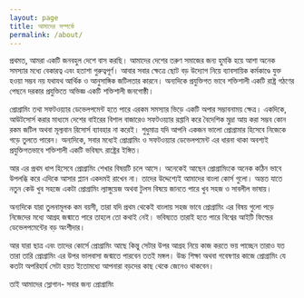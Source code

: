 ```yaml
---
layout: page
title: আমাদের সম্পর্কে
permalink: /about/
---
```


প্রথমত, আমরা একটি জনবহুল দেশে বাস করছি। আমাদের দেশের তরুণ সমাজের জন্য হুমকি হয়ে আশা অনেক সমস্যার মধ্যে বেকারত্ব এবং হতাশা গুরুত্বপূর্ণ। আবার সবার ক্ষেত্রে ছোট বড় উদ্যোগ নিয়ে ব্যাবসায়িক কর্মকাণ্ডে যুক্ত হওয়া সম্ভব নয় যথাযথ আর্থিক ও আনুসাঙ্গিক জটিলতার কারনে। অন্যদিকে প্রযুক্তিগত ভাবে শক্তিশালী একটি রাষ্ট্র গঠণের পেছনে দরকার প্রযুক্তিতে অভিজ্ঞ একটি শক্তিশালী জনগোষ্ঠী।

প্রোগ্রামিং তথা সফটওয়্যার ডেভেলপমেন্ট হতে পারে এরকম সমস্যার ভিড়ে একটি অপার সম্ভাবনাময় ক্ষেত্র। একদিকে, আউটসোর্স করার মাধ্যমে দেশের বাইরের বিশাল বাজারেও সফটওয়্যার রপ্তানি করে বৈদেশিক মুদ্রা আয় করা সম্ভব কোন রকম জটিল অথবা মূল্যবান রিসোর্স ব্যাবহার না করেই। শুধুমাত্র যদি আপনি একজন ভালো প্রোগ্রামার হিসেবে নিজেকে গড়ে তুলতে পারেন। অন্যদিকে, সবার মধ্যেই প্রোগ্রামিং ও সফটওয়্যার ডেভেলপমেন্ট এর ধারনা থাকা অবশ্যই প্রযুক্তিগতভাবে শক্তিশালী একটি ভবিষ্যৎ রাষ্ট্রের ইঙ্গিত।

আর এর প্রথম ধাপ হিসেবে প্রোগ্রামিং শেখার বিষয়টি চলে আসে। অনেকেই আছেন প্রোগ্রামিংকে অনেক কঠিন ভাবে উপলব্ধি করে এদিকে আসার প্ল্যান একদমই রাখেন না। তাদের উদ্দেশ্যেই আমাদের বাংলা কোর্স গুলো। অন্তত যাতে নতুন কেউ খুব সহজে একটা প্রোগ্রামিং ল্যাঙ্গুয়েজ অথবা টুলস বিষয়ে জানতে পারে খুব সহজ ও সাবলীল ভাষায়।

অন্যদিকে যারা তুলনামূলক কম বয়সী, তারা যদি প্রথম থেকেই বাংলায় সহজ ভাবে প্রোগ্রামিং এর বিষয় গুলো পড়ে নিজেদের মধ্যে আগ্রহ জন্মাতে পারে তাহলে তো কথাই নেই। ভবিষ্যতে তারাই হতে পারে বিশ্বের আইটি ফিল্ডের ডেভেলপমেন্টের বড় অংশীদার।

আর যারা ছাত্র এবং তাদের কোর্সে প্রোগ্রামিং আছে কিন্তু সেটার উপর আগ্রহ নিয়ে কাজ করতে ভয় পাচ্ছেন তারাও যত তারা তারি প্রোগ্রামিং এর উপর ভালবাসা জন্মাতে পারবেন ততই মঙ্গল। উচ্চ শিক্ষা অথবা গবেষণার কাজে প্রোগ্রামিং যে কতটা অপরিহার্য সেটা হয়ত ইতোমধ্যে আপনারা বড়দের কাছ থেকে জেনেও থাকবেন।

তাই আমাদের স্লোগান- সবার জন্য প্রোগ্রামিং
